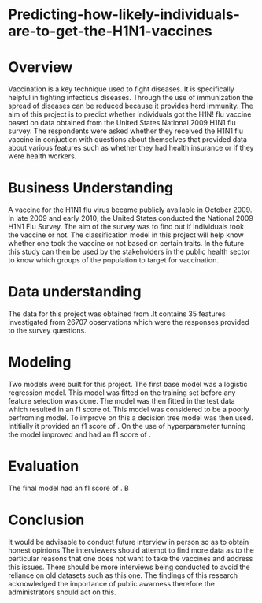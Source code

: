 # Predicting-how-likely-individuals-are-to-get-the-H1N1-vaccines
# Overview
Vaccination is a key technique used to fight diseases. It is specifically helpful in fighting infectious diseases. Through the use of immunization the spread of diseases can be reduced because it provides herd immunity.
The aim of this project is to predict whether individuals got the H1N! flu vaccine based on data obtained from the United States National 2009 H1N1 flu survey.
The respondents were asked whether they received the H1N1 flu vaccine in conjuction with questions about themselves that provided data about various features such as whether they had health insurance or if they were health workers.
# Business Understanding 
A vaccine for the H1N1 flu virus became publicly available in October 2009. In late 2009 and early 2010, the United States conducted the National 2009 H1N1 Flu Survey. The aim of the survey was to find out if individuals took the vaccine or not. The classification model in this project will help know whether one took the vaccine or not based on certain traits. In the future this study can then be used by the stakeholders in the public health sector to know which groups of the population to target for vaccination.
# Data understanding
The data for this project was obtained from .It contains 35 features investigated from 26707 observations which were the responses provided to the survey questions.
# Modeling
Two models were built for this project. The first base model was a logistic regression model. This model was fitted on the training set before any feature selection was done. The model was then fitted in the test data which resulted in an f1 score of. This model was considered to be a poorly perfroming model.
To improve on this a decision tree model was then used. Intitially it provided an f1 score of . On the use of hyperparameter tunning  the model improved and had an f1 score of .
# Evaluation
The final model had an f1 score of . B
# Conclusion
It would be advisable to conduct future interview in person so as to obtain
honest opinions
The interviewers should attempt to find more data as to the particular reasons 
that one does not want to take the vaccines and address this issues.
There should be more interviews being conducted to avoid the reliance on old 
datasets such as this one.
The findings of this research acknowledged the importance of public awarness 
therefore the administrators should act on this.


